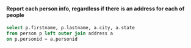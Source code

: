 #### Report each person info, regardless if there is an address for each of people
```sql
select p.firstname, p.lastname, a.city, a.state
from person p left outer join address a 
on p.personid = a.personid
```
####
```sql
```